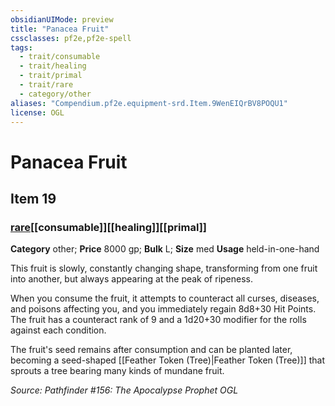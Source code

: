 ```yaml
---
obsidianUIMode: preview
title: "Panacea Fruit"
cssclasses: pf2e,pf2e-spell
tags:
  - trait/consumable
  - trait/healing
  - trait/primal
  - trait/rare
  - category/other
aliases: "Compendium.pf2e.equipment-srd.Item.9WenEIQrBV8POQU1"
license: OGL
---
```

# Panacea Fruit
## Item 19
### [rare](rare.md "Rare Rarity Trait")[[consumable]][[healing]][[primal]]

**Category** other; 
**Price** 8000 gp; 
**Bulk** L; **Size** med
**Usage** held-in-one-hand

This fruit is slowly, constantly changing shape, transforming from one fruit into another, but always appearing at the peak of ripeness.

When you consume the fruit, it attempts to counteract all curses, diseases, and poisons affecting you, and you immediately regain 8d8+30 Hit Points. The fruit has a counteract rank of 9 and a 1d20+30 modifier for the rolls against each condition.

The fruit's seed remains after consumption and can be planted later, becoming a seed-shaped [[Feather Token (Tree)|Feather Token (Tree)]] that sprouts a tree bearing many kinds of mundane fruit.

*Source: Pathfinder #156: The Apocalypse Prophet*
*OGL*